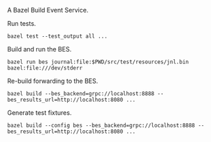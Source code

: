 A Bazel Build Event Service.

Run tests.
```shell
bazel test --test_output all ...
```

Build and run the BES.
```shell
bazel run bes journal:file:$PWD/src/test/resources/jnl.bin bazel:file:///dev/stderr
```

Re-build forwarding to the BES.
```shell
bazel build --bes_backend=grpc://localhost:8888 --bes_results_url=http://localhost:8080 ...
```

Generate test fixtures.
```shell
bazel build --config bes --bes_backend=grpc://localhost:8888 --bes_results_url=http://localhost:8080 ...
```
